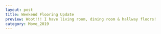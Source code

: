 ```yaml
---
layout: post
title: Weekend Flooring Update
preview: Woot!!! I have living room, dining room & hallway floors!
category: Move_2019
---
```


